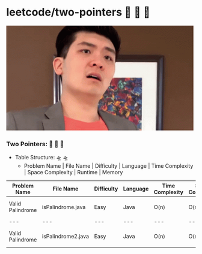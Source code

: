 # leetcode/two-pointers :space_invader:	:space_invader:	:space_invader:	
![](https://github.com/guillermobermejo/leetcode/blob/main/f.gif)
### Two Pointers: :space_invader:	:space_invader:	:space_invader:	
- Table Structure: :flying_saucer: :flying_saucer:
  - Problem Name | File Name | Difficulty | Language | Time Complexity | Space Complexity | Runtime | Memory

|Problem Name|File Name|Difficulty|Language|Time Complexity|Space Complexity|Runtime|Memory|
|---|---|---|---|---|---|---|---|
|Valid Palindrome|isPalindrome.java|Easy|Java|O(n)|O(n)|1ms (Beats 100%)|43.3mb (Beats 54.5%)|
|---|---|---|---|---|---|---|---|
|Valid Palindrome|isPalindrome2.java|Easy|Java|O(n)|O(n)|2ms (Beats 99.31%)|42.6mb (Beats 70.2%)|

